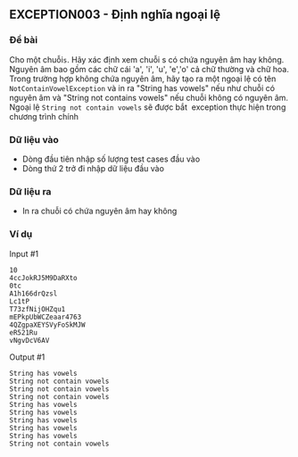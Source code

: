 ## EXCEPTION003 - Định nghĩa ngoại lệ

### Đề bài

Cho một chuỗi`s`. Hãy xác định xem chuỗi s có chứa nguyên âm hay không. Nguyên âm bao gồm các chữ cái 'a', 'i', 'u', 'e','o' cả chữ thường và chữ hoa. Trong trường hợp không chứa nguyên âm, hãy tạo ra một ngoại lệ có tên `NotContainVowelException` và in ra "String has vowels" nếu như chuỗi có nguyên âm và "String not contains vowels" nếu chuỗi không có nguyên âm.  Ngoại lệ `String not contain vowels` sẽ được bắt  exception thực hiện trong chương trình chính

### Dữ liệu vào
- Dòng đầu tiên nhập số lượng test cases đầu vào
- Dòng thứ 2 trở đi nhập dữ liệu đầu vào

### Dữ liệu ra
- In ra chuỗi có chứa nguyên âm hay không

### Ví dụ
Input #1 
```
10
4ccJokRJ5M9DaRXto
0tc
A1h166drQzsl
Lc1tP
T73zfNijOHZqu1
mEPkpUbWCZeaar4763
4QZgpaXEYSVyFoSkMJW
eR521Ru
vNgvDcV6AV
```

Output #1 
```
String has vowels
String not contain vowels
String not contain vowels
String not contain vowels
String has vowels
String has vowels
String has vowels
String has vowels
String has vowels
String not contain vowels
```
